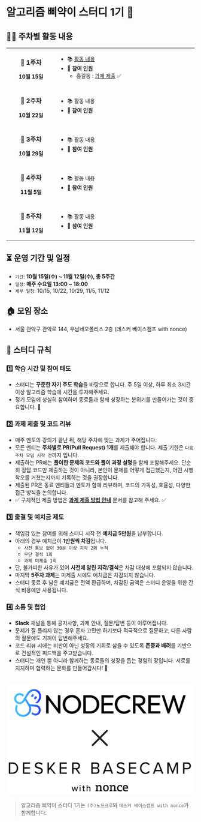 # 알고리즘 삐약이 스터디 1기 🐣

## 👨‍💻 주차별 활동 내용

<table>
<tr>
<td align="center" width="200">

### 📅 1주차
**10월 15일**

</td>
<td width="600">

- 📚 [활동 내용](./활동내용/1주차)
- 👥 **참여 인원**
  - 홍길동 : [과제 제출](./홍길동(예시)/1주차) ✅

</td>
</tr>

<tr>
<td align="center" width="200">

### 📅 2주차
**10월 22일**

</td>
<td width="600">

- 📚 활동 내용
- 👥 **참여 인원**

</td>
</tr>

<tr>
<td align="center" width="200">

### 📅 3주차
**10월 29일**

</td>
<td width="600">

- 📚 활동 내용
- 👥 **참여 인원**

</td>
</tr>

<tr>
<td align="center" width="200">

### 📅 4주차
**11월 5일**

</td>
<td width="600">

- 📚 활동 내용
- 👥 **참여 인원**

</td>
</tr>

<tr>
<td align="center" width="200">

### 📅 5주차
**11월 12일**

</td>
<td width="600">

- 📚 활동 내용
- 👥 **참여 인원**

</td>
</tr>

</table>

## ⏳ 운영 기간 및 일정
- `기간`: **10월 15일(수) ~ 11월 12일(수), 총 5주간**
- `일정`: **매주 수요일 13:00 ~ 18:00**
- `세부 일정`: 10/15, 10/22, 10/29, 11/5, 11/12


## 🏠 모임 장소
- 서울 관악구 관악로 144, 우남네오폴리스 2층 (데스커 베이스캠프 with nonce)


## 📌 스터디 규칙

### 1️⃣ 학습 시간 및 참여 태도
- 스터디는 **꾸준한 자기 주도 학습**을 바탕으로 합니다. 주 5일 이상, 하루 최소 3시간 이상 알고리즘 학습에 시간을 투자해주세요.
- 정기 모임에 성실히 참여하며 동료들과 함께 성장하는 분위기를 만들어가는 것이 중요합니다. 💪

### 2️⃣ 과제 제출 및 코드 리뷰
- 매주 멘토의 강의가 끝난 뒤, 해당 주차에 맞는 과제가 주어집니다.
- 모든 멘티는 **주차별로 PR(Pull Request) 1개**를 제출해야 합니다. 제출 기한은 `다음 주차 모임 시작 전`까지 입니다.
- 제출하는 PR에는 **풀이한 문제의 코드와 풀이 과정 설명**을 함께 포함해주세요. 단순히 정답 코드만 제출하는 것이 아니라, 본인이 문제를 어떻게 접근했는지, 어떤 시행착오를 거쳤는지까지 기록하는 것을 권장합니다.
- 제출된 PR은 동료 멘티들과 멘토가 함께 리뷰하며, 코드의 가독성, 효율성, 다양한 접근 방식을 논의합니다.
- ✅ 구체적인 제출 방법은 **[과제 제출 방법 안내](./과제_제출_방법_안내.md)** 문서를 참고해 주세요. ✅

### 3️⃣ 출결 및 예치금 제도
- 책임감 있는 참여를 위해 스터디 시작 전 **예치금 5만원**을 납부합니다.
- 아래의 경우 예치금이 **1만원씩 차감**됩니다.
  - `사전 통보 없이 30분 이상 지각 2회 누적`
  - `무단 결석 1회`
  - `과제 미제출 1회`
- 단, 불가피한 사유가 있어 **사전에 알린 지각/결석**은 차감 대상에 포함되지 않습니다.
- 마지막 **5주차 과제**는 미제출 시에도 예치금은 차감되지 않습니다.
- 스터디 종료 후 남은 예치금은 전액 환급하며, 차감된 금액은 스터디 운영을 위한 간식 비용에만 사용됩니다.

### 4️⃣ 소통 및 협업
- **Slack** 채널을 통해 공지사항, 과제 안내, 질문/답변 등이 이루어집니다.
- 문제가 잘 풀리지 않는 경우 혼자 고민만 하기보다 적극적으로 질문하고, 다른 사람의 질문에도 기꺼이 답변해주세요.
- 코드 리뷰 시에는 비판이 아닌 성장의 기회로 삼을 수 있도록 **존중과 배려**를 기반으로 건설적인 피드백을 주고받습니다.
- 스터디는 개인 뿐 아니라 함께하는 동료들의 성장을 돕는 경험의 장입니다. 서로를 지지하며 협력하는 문화를 만들어갑시다! 🚀

<br>

<img src="./assets/img/nodecrew-nonce.png" alt="desker-with-nonce" width="500">

> 알고리즘 삐약이 스터디 1기는 `(주)노드크루`와 `데스커 베이스캠프 with nonce`가 함께합니다.